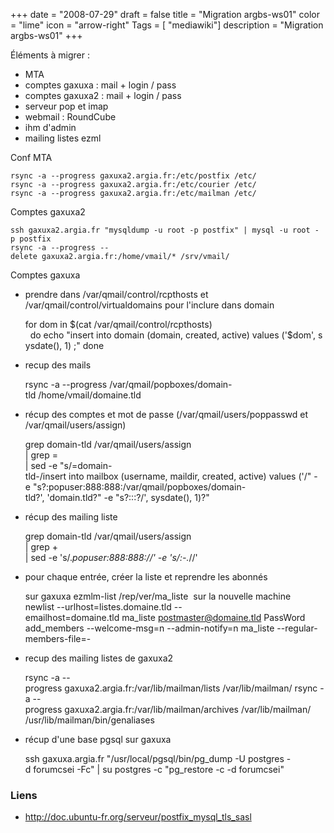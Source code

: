 +++
date = "2008-07-29"
draft = false
title = "Migration argbs-ws01"
color = "lime"
icon = "arrow-right"
Tags = [ "mediawiki"]
description = "Migration argbs-ws01"
+++

Éléments à migrer :

-   MTA
-   comptes gaxuxa : mail + login / pass
-   comptes gaxuxa2 : mail + login / pass
-   serveur pop et imap
-   webmail : RoundCube
-   ihm d'admin
-   mailing listes ezml

Conf MTA

    rsync -a --progress gaxuxa2.argia.fr:/etc/postfix /etc/
    rsync -a --progress gaxuxa2.argia.fr:/etc/courier /etc/
    rsync -a --progress gaxuxa2.argia.fr:/etc/mailman /etc/

Comptes gaxuxa2

    ssh gaxuxa2.argia.fr "mysqldump -u root -p postfix" | mysql -u root -p postfix
    rsync -a --progress --delete gaxuxa2.argia.fr:/home/vmail/* /srv/vmail/

Comptes gaxuxa

-   prendre dans /var/qmail/control/rcpthosts et
    /var/qmail/control/virtualdomains pour l'inclure dans domain

    for dom in $(cat /var/qmail/control/rcpthosts)
      do echo "insert into domain (domain, created, active) values ('$dom', sysdate(), 1) ;"
    done

-   recup des mails

    rsync -a --progress /var/qmail/popboxes/domain-tld /home/vmail/domaine.tld

-   récup des comptes et mot de passe (/var/qmail/users/poppasswd et
    /var/qmail/users/assign)

    grep domain-tld /var/qmail/users/assign \
    | grep = \
    | sed -e "s/=domain-tld-/insert into mailbox (username, maildir, created, active) values ('/" -e "s?:popuser:888:888:/var/qmail/popboxes/domain-tld?', 'domain.tld?" -e "s?:::?/', sysdate(), 1)?"

-   récup des mailing liste

    grep domain-tld /var/qmail/users/assign \
    | grep + \
    | sed -e 's/.*popuser:888:888://' -e 's/:-.*//'

-   pour chaque entrée, créer la liste et reprendre les abonnés

    sur gaxuxa ezmlm-list /rep/ver/ma_liste 
    sur la nouvelle machine
    newlist --urlhost=listes.domaine.tld --emailhost=domaine.tld ma_liste postmaster@domaine.tld PassWord
    add_members --welcome-msg=n --admin-notify=n ma_liste --regular-members-file=-

-   recup des mailing listes de gaxuxa2

    rsync -a --progress gaxuxa2.argia.fr:/var/lib/mailman/lists /var/lib/mailman/
    rsync -a --progress gaxuxa2.argia.fr:/var/lib/mailman/archives /var/lib/mailman/
    /usr/lib/mailman/bin/genaliases

-   récup d'une base pgsql sur gaxuxa

    ssh gaxuxa.argia.fr "/usr/local/pgsql/bin/pg_dump -U postgres -d forumcsei -Fc" | su postgres -c "pg_restore -c -d forumcsei"

### Liens

-   <http://doc.ubuntu-fr.org/serveur/postfix_mysql_tls_sasl>

